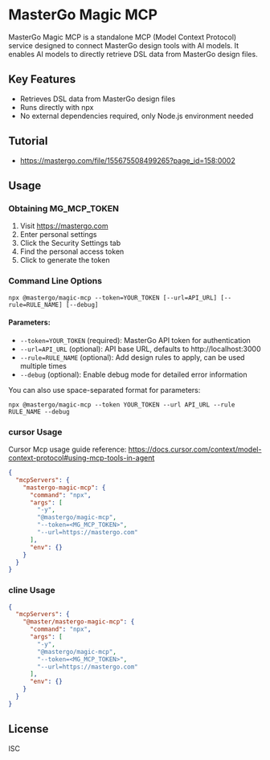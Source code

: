 # MasterGo Magic MCP

MasterGo Magic MCP is a standalone MCP (Model Context Protocol) service designed to connect MasterGo design tools with AI models. It enables AI models to directly retrieve DSL data from MasterGo design files.

## Key Features

- Retrieves DSL data from MasterGo design files
- Runs directly with npx
- No external dependencies required, only Node.js environment needed

## Tutorial

- https://mastergo.com/file/155675508499265?page_id=158:0002

## Usage

### Obtaining MG_MCP_TOKEN

1. Visit https://mastergo.com
2. Enter personal settings
3. Click the Security Settings tab
4. Find the personal access token
5. Click to generate the token

### Command Line Options

```
npx @mastergo/magic-mcp --token=YOUR_TOKEN [--url=API_URL] [--rule=RULE_NAME] [--debug]
```

#### Parameters:

- `--token=YOUR_TOKEN` (required): MasterGo API token for authentication
- `--url=API_URL` (optional): API base URL, defaults to http://localhost:3000
- `--rule=RULE_NAME` (optional): Add design rules to apply, can be used multiple times
- `--debug` (optional): Enable debug mode for detailed error information

You can also use space-separated format for parameters:

```
npx @mastergo/magic-mcp --token YOUR_TOKEN --url API_URL --rule RULE_NAME --debug
```

### cursor Usage

Cursor Mcp usage guide reference: https://docs.cursor.com/context/model-context-protocol#using-mcp-tools-in-agent

```json
{
  "mcpServers": {
    "mastergo-magic-mcp": {
      "command": "npx",
      "args": [
        "-y",
        "@mastergo/magic-mcp",
        "--token=<MG_MCP_TOKEN>",
        "--url=https://mastergo.com"
      ],
      "env": {}
    }
  }
}
```

### cline Usage

```json
{
  "mcpServers": {
    "@master/mastergo-magic-mcp": {
      "command": "npx",
      "args": [
        "-y",
        "@mastergo/magic-mcp",
        "--token=<MG_MCP_TOKEN>",
        "--url=https://mastergo.com"
      ],
      "env": {}
    }
  }
}
```

## License

ISC
